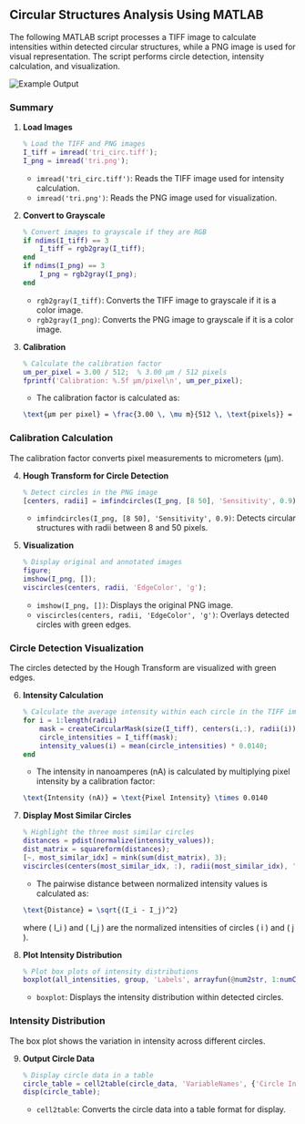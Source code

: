 ## Circular Structures Analysis Using MATLAB

The following MATLAB script processes a TIFF image to calculate intensities within detected circular structures, while a PNG image is used for visual representation. The script performs circle detection, intensity calculation, and visualization.

![Example Output](exampleOutput.png)

### Summary

1. **Load Images**

    ```matlab
    % Load the TIFF and PNG images
    I_tiff = imread('tri_circ.tiff');
    I_png = imread('tri.png');
    ```

    - `imread('tri_circ.tiff')`: Reads the TIFF image used for intensity calculation.
    - `imread('tri.png')`: Reads the PNG image used for visualization.

2. **Convert to Grayscale**

    ```matlab
    % Convert images to grayscale if they are RGB
    if ndims(I_tiff) == 3
        I_tiff = rgb2gray(I_tiff);
    end
    if ndims(I_png) == 3
        I_png = rgb2gray(I_png);
    end
    ```

    - `rgb2gray(I_tiff)`: Converts the TIFF image to grayscale if it is a color image.
    - `rgb2gray(I_png)`: Converts the PNG image to grayscale if it is a color image.

3. **Calibration**

    ```matlab
    % Calculate the calibration factor
    um_per_pixel = 3.00 / 512;  % 3.00 µm / 512 pixels
    fprintf('Calibration: %.5f µm/pixel\n', um_per_pixel);
    ```

    - The calibration factor is calculated as:

    ```latex
    \text{µm per pixel} = \frac{3.00 \, \mu m}{512 \, \text{pixels}} = 0.00586 \, \mu m/\text{pixel}
    ```

### Calibration Calculation

The calibration factor converts pixel measurements to micrometers (µm).

4. **Hough Transform for Circle Detection**

    ```matlab
    % Detect circles in the PNG image
    [centers, radii] = imfindcircles(I_png, [8 50], 'Sensitivity', 0.9);
    ```

    - `imfindcircles(I_png, [8 50], 'Sensitivity', 0.9)`: Detects circular structures with radii between 8 and 50 pixels.

5. **Visualization**

    ```matlab
    % Display original and annotated images
    figure;
    imshow(I_png, []);
    viscircles(centers, radii, 'EdgeColor', 'g');
    ```

    - `imshow(I_png, [])`: Displays the original PNG image.
    - `viscircles(centers, radii, 'EdgeColor', 'g')`: Overlays detected circles with green edges.

### Circle Detection Visualization

The circles detected by the Hough Transform are visualized with green edges.

6. **Intensity Calculation**

    ```matlab
    % Calculate the average intensity within each circle in the TIFF image
    for i = 1:length(radii)
        mask = createCircularMask(size(I_tiff), centers(i,:), radii(i));
        circle_intensities = I_tiff(mask);
        intensity_values(i) = mean(circle_intensities) * 0.0140;
    end
    ```

    - The intensity in nanoamperes (nA) is calculated by multiplying pixel intensity by a calibration factor:

    ```latex
    \text{Intensity (nA)} = \text{Pixel Intensity} \times 0.0140
    ```

7. **Display Most Similar Circles**

    ```matlab
    % Highlight the three most similar circles
    distances = pdist(normalize(intensity_values));
    dist_matrix = squareform(distances);
    [~, most_similar_idx] = mink(sum(dist_matrix), 3);
    viscircles(centers(most_similar_idx, :), radii(most_similar_idx), 'EdgeColor', 'r');
    ```

    - The pairwise distance between normalized intensity values is calculated as:

    ```latex
    \text{Distance} = \sqrt{(I_i - I_j)^2}
    ```

    where \( I_i \) and \( I_j \) are the normalized intensities of circles \( i \) and \( j \).

8. **Plot Intensity Distribution**

    ```matlab
    % Plot box plots of intensity distributions
    boxplot(all_intensities, group, 'Labels', arrayfun(@num2str, 1:numCircles, 'UniformOutput', false));
    ```

    - `boxplot`: Displays the intensity distribution within detected circles.

### Intensity Distribution

The box plot shows the variation in intensity across different circles.

9. **Output Circle Data**

    ```matlab
    % Display circle data in a table
    circle_table = cell2table(circle_data, 'VariableNames', {'Circle Index', 'X Coordinate', 'Y Coordinate', 'Mean Intensity (nA)'});
    disp(circle_table);
    ```

    - `cell2table`: Converts the circle data into a table format for display.
